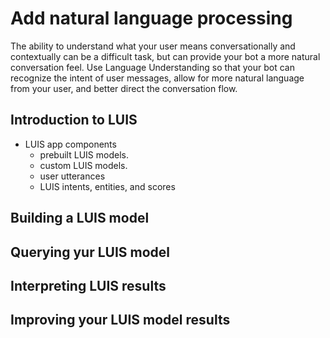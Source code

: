 # Add natural language processing
The ability to understand what your user means conversationally and contextually can be a difficult task, but can provide your bot a more natural conversation feel. Use Language Understanding so that your bot can recognize the intent of user messages, allow for more natural language from your user, and better direct the conversation flow.

## Introduction to LUIS
* LUIS app components
  - prebuilt LUIS models.
  - custom LUIS models.
  - user utterances
  - LUIS intents, entities, and scores
  
## Building a LUIS model

## Querying yur LUIS model

## Interpreting LUIS results

## Improving your LUIS model results

  

  
